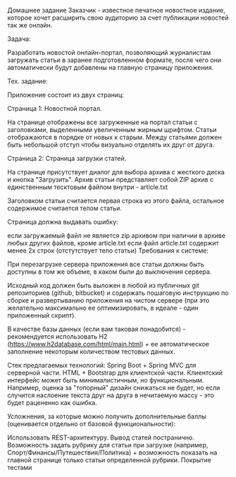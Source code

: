 Домашнее задание
Заказчик - известное печатное новостное издание, которое хочет расширить свою аудиторию за счет публикации новостей так же онлайн.

Задача:

Разработать новостой онлайн-портал, позволяющий журналистам загружать статьи в заранее подготовленном формате, после чего они автоматически будут добавлены на главную страницу приложения.

Тех. задание:

Приложение состоит из двух страниц:

Страница 1: Новостной портал.

На странице отображены все загруженные на портал статьи с заголовками, выделенными увеличенным жирным шрифтом. Статьи отображаются в порядке от новых к старым. Между статьями должен быть небольшой отступ чтобы визуально отделять их друг от друга.

Страница 2: Страница загрузки статей.

На странице присутствует диалог для выбора архива с жесткого диска и кнопка "Загрузить". Архив статьи представляет собой ZIP архив с единственным тесктовым файлом внутри - article.txt

Заголовком статьи считается первая строка из этого файла, остальное содержимое считается телом статьи.

Страница должна выдавать ошибку:

если загружаемый файл не является zip архивом
при наличии в архиве любых других файлов, кроме article.txt
если файл article.txt содержит менее 2х строк (отстутствует тело статьи)
Требования к системе:

При перезагрузке сервера приложения все статьи должны быть доступны в том же объеме, в каком были до выключения сервера.

Исходный код должен быть выложен в любой из публичных git репозиториев (github, bitbucket) и содержать пошаговую инструкцию по сборке и развертыванию приложения на чистом сервере (при это желательно максимально ее оптимизировать, в идеале - один приложенный скрипт).

В качестве базы данных (если вам таковая понадобится) - рекомендуется использовать H2 (https://www.h2database.com/html/main.html) + ее автоматическое заполнение некоторым количеством тестовых данных.

Стек предлагаемых технологий:
Spring Boot + Spring MVC для серверной части.
HTML + Bootstrap для клиентской части. Клиентский интерфейс может быть минималистичным, но функциональным. Например, оценка за "топорный" дизайн снижаться не будет, но если случится наслоение текста друг на друга в нечитаемую массу - это будет рацененно как ошибка.

Усложнения, за которые можно получить дополнительные баллы (оценивается отдельно от базовой функциональности):

Использовать REST-архитектуру.
Вывод статей постранично.
Возможность задать рубрику для статьи при загрузке (например, Спорт/Финансы/Путешествия/Политика) + возможность показать на главной странице только статьи определенной рубрики.
Покрытие тестами